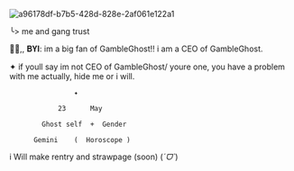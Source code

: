 ![a96178df-b7b5-428d-828e-2af061e122a1](https://github.com/user-attachments/assets/7fc46f7d-c9ce-4ec4-bd88-24451eb66874)
 
  ╰> me and gang trust

 👻🎼,, 𝐁𝐘𝐈: im a big fan of GambleGhost!! i am a CEO of GambleGhost. 

✦ if youll say im not CEO of GambleGhost/ youre one, you have a problem with me actually, hide me or i will. 



        
                    ✦

                23      May

            Ghost self  +  Gender

          Gemini    (  Horoscope )

                  
i Will make rentry and strawpage (soon) (*ˊᗜˋ*)
